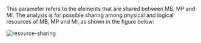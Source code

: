 This parameter refers to the elements that are shared between MB, MP and MI. The analysis is for possible sharing among physical and logical resources of MB, MP and MI, as shown in the figure below:

![resource-sharing](https://i.imgur.com/0JKfVvN.png)
